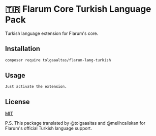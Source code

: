 # 🇹🇷 Flarum Core Turkish Language Pack
Turkish language extension for Flarum's core.

## Installation

```bash
composer require tolgaaaltas/flarum-lang-turkish
```

## Usage

```
Just activate the extension.
```

## License
[MIT](https://choosealicense.com/licenses/mit/)

P.S. This package translated by @tolgaaaltas and @melihcaliskan for Flarum's official Turkish language support.
